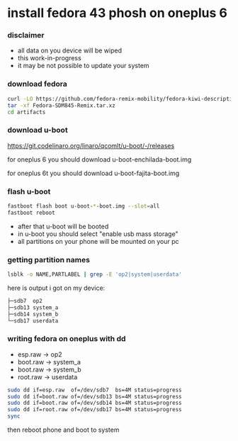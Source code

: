 # install fedora 43 phosh on oneplus 6

### disclaimer

- all data on you device will be wiped
- this work-in-progress
- it may be not possible to update your system

### download fedora

```sh
curl -LO https://github.com/fedora-remix-mobility/fedora-kiwi-descriptions/releases/download/2025-04-04/Fedora-SDM845-Remix.tar.xz
tar -xf Fedora-SDM845-Remix.tar.xz
cd artifacts
```

### download u-boot

https://git.codelinaro.org/linaro/qcomlt/u-boot/-/releases

for oneplus 6 you should download u-boot-enchilada-boot.img

for oneplus 6t you should download u-boot-fajita-boot.img

### flash u-boot

```sh
fastboot flash boot u-boot-*-boot.img --slot=all
fastboot reboot
```

- after that u-boot will be booted
- in u-boot you should select "enable usb mass storage"
- all partitions on your phone will be mounted on your pc

### getting partition names

```sh
lsblk -o NAME,PARTLABEL | grep -E 'op2|system|userdata'
```

here is output i got on my device:

```sh
├─sdb7  op2
├─sdb13 system_a
├─sdb14 system_b
└─sdb17 userdata
```

### writing fedora on oneplus with dd

- esp.raw -> op2
- boot.raw -> system_a
- boot.raw -> system_b
- root.raw -> userdata

```sh
sudo dd if=esp.raw  of=/dev/sdb7  bs=4M status=progress
sudo dd if=boot.raw of=/dev/sdb13 bs=4M status=progress
sudo dd if=boot.raw of=/dev/sdb14 bs=4M status=progress
sudo dd if=root.raw of=/dev/sdb17 bs=4M status=progress
sync
```

then reboot phone and boot to system

